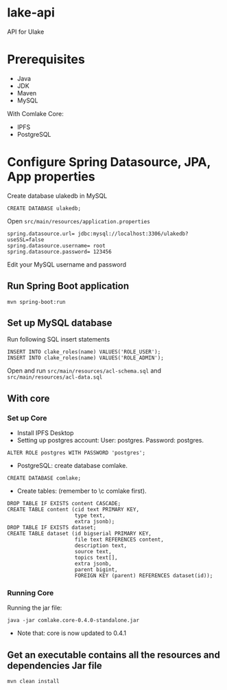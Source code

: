 # lake-api
API for Ulake

# Prerequisites
- Java
- JDK 
- Maven 
- MySQL 

With Comlake Core: 
- IPFS 
- PostgreSQL 

# Configure Spring Datasource, JPA, App properties
Create database ulakedb in MySQL

```
CREATE DATABASE ulakedb;
```

Open `src/main/resources/application.properties`

```
spring.datasource.url= jdbc:mysql://localhost:3306/ulakedb?useSSL=false
spring.datasource.username= root
spring.datasource.password= 123456
```

Edit your MySQL username and password

## Run Spring Boot application
```
mvn spring-boot:run
```

## Set up MySQL database
Run following SQL insert statements

```
INSERT INTO clake_roles(name) VALUES('ROLE_USER');
INSERT INTO clake_roles(name) VALUES('ROLE_ADMIN');
```

Open and run `src/main/resources/acl-schema.sql` and `src/main/resources/acl-data.sql`

## With core
### Set up Core
- Install IPFS Desktop
- Setting up postgres account: User: postgres. Password: postgres. 
```
ALTER ROLE postgres WITH PASSWORD 'postgres';
```
- PostgreSQL: create database comlake. 
```
CREATE DATABASE comlake;
```
- Create tables: (remember to \c comlake first).
```
DROP TABLE IF EXISTS content CASCADE;
CREATE TABLE content (cid text PRIMARY KEY,
                      type text,
                      extra jsonb);
DROP TABLE IF EXISTS dataset;
CREATE TABLE dataset (id bigserial PRIMARY KEY,
                      file text REFERENCES content,
                      description text,
                      source text,
                      topics text[],
                      extra jsonb,
                      parent bigint,
                      FOREIGN KEY (parent) REFERENCES dataset(id));
```

### Running Core
Running the jar file:

```
java -jar comlake.core-0.4.0-standalone.jar
```

* Note that: core is now updated to 0.4.1

## Get an executable contains all the resources and dependencies Jar file
```
mvn clean install
```
